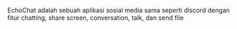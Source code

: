 EchoChat adalah sebuah aplikasi sosial media sama seperti discord dengan fitur chatting, share screen, conversation, talk, dan send file

